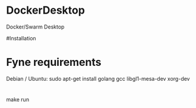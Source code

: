 # DockerDesktop
Docker/Swarm Desktop

#Installation
# Fyne requirements
Debian / Ubuntu: sudo apt-get install golang gcc libgl1-mesa-dev xorg-dev
#
make run
